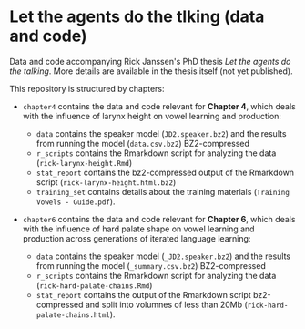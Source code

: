 # Let the agents do the tlking (data and code)

Data and code accompanying Rick Janssen's PhD thesis *Let the agents do the talking*.
More details are available in the thesis itself (not yet published).

This repository is structured by chapters:

  - `chapter4` contains the data and code relevant for **Chapter 4**, which deals with the influence of larynx height on vowel learning and production:
    + `data` contains the speaker model (`JD2.speaker.bz2`) and the results from running the model (`data.csv.bz2`) BZ2-compressed
    + `r_scripts` contains the Rmarkdown script for analyzing the data (`rick-larynx-height.Rmd`)
    + `stat_report` contains the bz2-compressed output of the Rmarkdown script (`rick-larynx-height.html.bz2`)
    + `training_set` contains details about the training materials (`Training Vowels - Guide.pdf`).

  - `chapter6` contains the data and code relevant for **Chapter 6**, which deals with the influence of hard palate shape on vowel learning and production across generations of iterated language learning:
    + `data` contains the speaker model (`_JD2.speaker.bz2`) and the results from running the model (`_summary.csv.bz2`) BZ2-compressed
    + `r_scripts` contains the Rmarkdown script for analyzing the data (`rick-hard-palate-chains.Rmd`)
    + `stat_report` contains the output of the Rmarkdown script bz2-compressed and split into volumnes of less than 20Mb (`rick-hard-palate-chains.html`).
